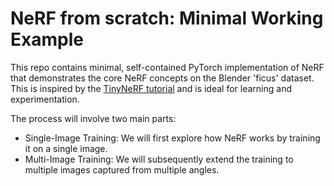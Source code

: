 # NeRF from scratch: Minimal Working Example

This repo contains minimal, self-contained PyTorch implementation of NeRF that demonstrates the core NeRF concepts on the Blender 'ficus' dataset. 
This is inspired by the [TinyNeRF tutorial](https://github.com/bmild/nerf/tree/master) and is ideal for learning and experimentation.


The process will involve two main parts:

- Single-Image Training: We will first explore how NeRF works by training it on a single image.
- Multi-Image Training: We will subsequently extend the training to multiple images captured from multiple angles.
